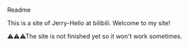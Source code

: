 Readme

This is a site of Jerry-Hello at bilibili.
Welcome to my site!

⚠⚠⚠The site is not finished yet so it won't work sometimes.
